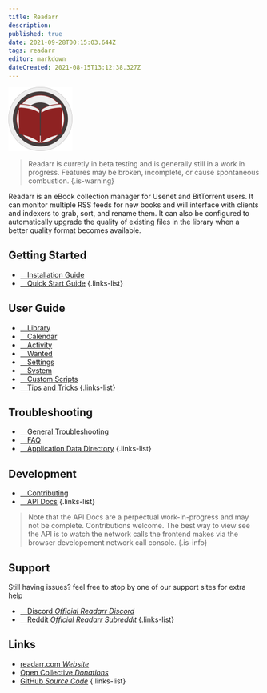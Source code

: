 ```yaml
---
title: Readarr
description: 
published: true
date: 2021-09-28T00:15:03.644Z
tags: readarr
editor: markdown
dateCreated: 2021-08-15T13:12:38.327Z
---
```


![128.png](/assets/readarr/logos/128.png)

> Readarr is curretly in beta testing and is generally still in a work in progress. Features may be broken, incomplete, or cause spontaneous combustion.
{.is-warning}

Readarr is an eBook collection manager for Usenet and BitTorrent users. It can monitor multiple RSS feeds for new books and will interface with clients and indexers to grab, sort, and rename them. It can also be configured to automatically upgrade the quality of existing files in the library when a better quality format becomes available.

## Getting Started

- [<i class="fas fa-plus-square"></i>&emsp;Installation Guide](/readarr/installation)
- [<i class="fas fa-book-open"></i>&emsp;Quick Start Guide](/readarr/quick-start-guide)
{.links-list}

## User Guide

- [<i class="fas fa-play"></i>&emsp;Library](/readarr/library)
- [<i class="fas fa-calendar-alt"></i>&emsp;Calendar](/readarr/calendar)
- [<i class="fas fa-clock"></i>&emsp;Activity](/readarr/activity)
- [<i class="fas fa-search-minus"></i>&emsp;Wanted](/readarr/wanted)
- [<i class="fas fa-cogs"></i>&emsp;Settings](/readarr/settings)
- [<i class="fas fa-laptop"></i>&emsp;System](/readarr/system)
- [<i class="fas fa-scroll"></i>&emsp;Custom Scripts](/readarr/custom-scripts)
- [<i class="fas fa-gifts"></i>&emsp;Tips and Tricks](/readarr/tips-and-tricks)
{.links-list}

## Troubleshooting

- [<i class="far fa-life-ring"></i>&emsp;General Troubleshooting](/readarr/troubleshooting)
- [<i class="far fa-question-circle"></i>&emsp;FAQ](/readarr/faq)
- [<i class="fas fa-database"></i>&emsp;Application Data Directory](/readarr/appdata-directory)
{.links-list}

## Development

- [<i class="fas fa-laptop-code"></i>&emsp;Contributing](/readarr/contributing)
- [<i class="fas fa-book"></i>&emsp;API Docs](https://readarr.com/docs/api/)
{.links-list}

> Note that the API Docs are a perpectual work-in-progress and may not be complete. Contributions welcome. The best way to view see the API is to watch the network calls the frontend makes via the browser developement network call console.
{.is-info}

## Support

Still having issues? feel free to stop by one of our support sites for extra help

- [<i class="fab fa-discord"></i>&emsp;Discord *Official Readarr Discord*](https://readarr.com/discord)
- [<i class="fab fa-reddit"></i>&emsp;Reddit *Official Readarr Subreddit*](https://reddit.com/r/readarr)
{.links-list}

## Links

- [readarr.com *Website*](https://readarr.com)
- [Open Collective *Donations*](https://opencollective.com/readarr)
- [GitHub *Source Code*](https://github.com/readarr/readarr)
{.links-list}
